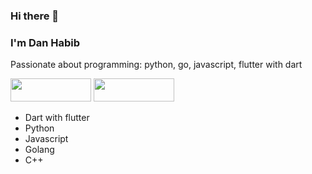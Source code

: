 ### Hi there 👋 
### I'm Dan Habib


Passionate about programming: python, go, javascript, flutter with dart

<img src="https://flutter.dev/assets/images/shared/brand/flutter/logo/flutter-lockup.png" height="37" width="129">
<img src="https://www.pythontutorial.net/wp-content/uploads/2020/10/python-tutorial-150x150.png" height="37" width="129">

- Dart with flutter
- Python
- Javascript
- Golang
- C++


